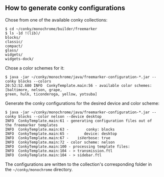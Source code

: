 ## How to generate conky configurations
Chose from one of the available conky collections:
```shell
$ cd ~/conky/monochrome/builder/freemarker
$ ls -1d !(lib)/
blocks/
classic/
compact/
glass/
widgets/
widgets-dock/
```
Chose a color schemes for it:
```shell
$ java -jar ~/conky/monochrome/java/freemarker-configuration-*.jar --conky blocks --colors
20:52:52.680 INFO  ConkyTemplate.main:56 - available color schemes: [baltimore, nelson, grape, 
green, hulk, ticonderoga, yellow, yotsuba]
```
Generate the conky configurations for the desired device and color scheme:
```shell
$ java -jar ~/conky/monochrome/java/freemarker-configuration-*.jar --conky blocks --color nelson --device desktop
INFO  ConkyTemplate.main:61 - generating configuration files out of the freemarker templates
INFO  ConkyTemplate.main:63 -        conky: blocks
INFO  ConkyTemplate.main:65 -       device: desktop
INFO  ConkyTemplate.main:67 -    isVerbose: true
INFO  ConkyTemplate.main:72 - color scheme: nelson
INFO  ConkyTemplate.main:100 - processing template files:
INFO  ConkyTemplate.main:104 - > transmission.ftl
INFO  ConkyTemplate.main:104 - > sidebar.ftl
```
The configurations are written to the collection's corresponding folder in the `~/conky/monochrome` directory.